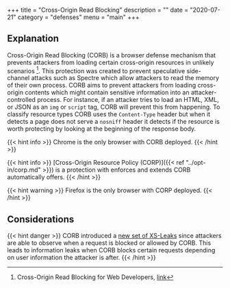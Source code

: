 +++
title = "Cross-Origin Read Blocking"
description = ""
date = "2020-07-21"
category = "defenses"
menu = "main"
+++


## Explanation

Cross-Origin Read Blocking (CORB) is a browser defense mechanism that prevents attackers from loading certain cross-origin resources in unlikely scenarios [^1]. This protection was created to prevent speculative side-channel attacks such as Spectre which allow attackers to read the memory of their own process. CORB aims to prevent attackers from loading cross-origin contents which might contain sensitive information into an attacker-controlled process. For instance, if an attacker tries to load an  HTML, XML, or JSON as an `img` or `script` tag, CORB will prevent this from happening. To classify resource types CORB uses the `Content-Type` header but when it detects a page does not serve a `nosniff` header it detects if the resource is worth protecting by looking at the beginning of the response body.

{{< hint info >}}
Chrome is the only browser with CORB deployed.
{{< /hint >}}

{{< hint info >}}
[Cross-Origin Resource Policy (CORP)]({{< ref "../opt-in/corp.md" >}}) is a protection with enforces and extends CORB automatically offers.
{{< /hint >}}

{{< hint warning >}}
Firefox is the only browser with CORP deployed.
{{< /hint >}}


## Considerations

{{< hint danger >}}
CORB introduced a [new set of XS-Leaks](https://TODO) since attackers are able to observe when a request is blocked or allowed by CORB. This leads to information leaks when CORB blocks certain requests depending on user information the attacker is after.
{{< /hint >}}

[^1]: Cross-Origin Read Blocking for Web Developers, [link](https://www.chromium.org/Home/chromium-security/corb-for-developers)
